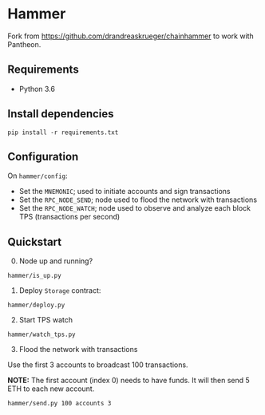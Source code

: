 # Hammer

Fork from https://github.com/drandreaskrueger/chainhammer to work with Pantheon.

## Requirements

- Python 3.6

## Install dependencies

```
pip install -r requirements.txt
```

## Configuration

On `hammer/config`:

- Set the `MNEMONIC`; used to initiate accounts and sign transactions
- Set the `RPC_NODE_SEND`; node used to flood the network with transactions
- Set the `RPC_NODE_WATCH`; node used to observe and analyze each block TPS (transactions per second)

## Quickstart

0. Node up and running?

```
hammer/is_up.py
```

1. Deploy `Storage` contract:

```
hammer/deploy.py
```

2. Start TPS watch

```
hammer/watch_tps.py
```

3. Flood the network with transactions

Use the first 3 accounts to broadcast 100 transactions.

**NOTE:** The first account (index 0) needs to have funds. It will then send 5 ETH to each new account.

```
hammer/send.py 100 accounts 3
```